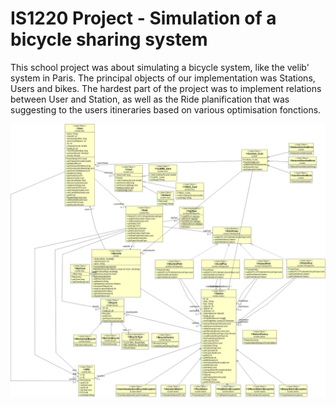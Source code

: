 # IS1220 Project - Simulation of a bicycle sharing system

This school project was about simulating a bicycle system, like the velib' system in Paris. The principal objects of our implementation was Stations, Users and bikes. The hardest part of the project was to implement relations between User and Station, as well as the Ride planification that was suggesting to the users itineraries based on various optimisation fonctions.

![ULM diagram of objects relations](https://raw.githubusercontent.com/FelixHub/IS1220Project/master/ULM%20diagram.jpg)

